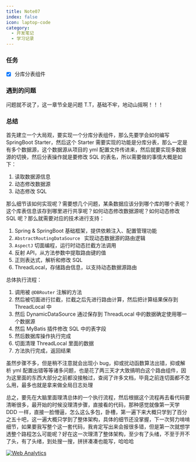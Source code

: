 ```yaml
---
title: Note07
index: false
icon: laptop-code
category:
  - 开发笔记
  - 学习记录
---
```


### 任务

- [x] 分库分表组件

### 遇到的问题

问题就不说了，这一章节全是问题 T.T，基础不牢，地动山摇啊！！！

### 总结

首先建立一个大局观，要实现一个分库分表组件，那么先要学会如何编写 SpringBoot Starter，然后这个 Starter 需要实现的功能是分库分表，那么一定是有多个数据源，这个数据源从项目的 yml 配置文件传进来，然后就要实现多数据源的切换，然后分表操作就是要修改 SQL 的表名，所以需要做的事情大概是如下：

1. 读取数据源信息
2. 动态修改数据源
3. 动态修改 SQL

那么细节该如何实现呢？需要想几个问题，某条数据应该分到哪个库的哪个表呢？这个库表信息该存到哪里进行共享呢？如何动态修改数据源呢？如何动态修改 SQL 呢？那么就需要对应的技术进行支持：

1. Spring & SpringBoot 基础框架，提供依赖注入、配置管理功能
2. `AbstractRoutingDataSource ` 实现动态数据源的路由逻辑
3. `AspectJ` 切面编程，运行时动态拦截方法调用
4. 反射 API，从方法参数中提取路由键的值
5. 正则表达式，解析和修改 SQL
6. ThreadLocal，存储路由信息，以支持动态数据源路由

总体执行流程：

1. 调用被 `@DBRouter` 注解的方法
2. 然后被切面进行拦截，拦截之后先进行路由计算，然后把计算结果保存到 ThreadLocal 中
3. 然后 DynamicDataSource 通过保存到 ThreadLocal 中的数据确定使用哪一个数据源
4. 然后 MyBatis 插件修改 SQL 中的表字段
5. 然后数据库操作执行完成
6. 切面清理 ThreadLocal 里面的数据
7. 方法执行完成，返回结果

虽然步骤不多，但是稍不注意就会出现小 bug，抑或扰动函数算法出错，抑或解析 yml 配置出错等等诸多问题，也是花了两三天才大致搞明白这个路由组件，因为这里面的东西大部分之前都没接触过，查阅了许多文档，毕竟之前连切面都不怎么用，最多也就是拿来做全局日志处理

总之，要先在大脑里面理清总体的一个执行流程，然后根据这个流程再去看代码要清晰很多，最开始的时候没理清步骤，直接看的代码，那种感觉就像第一天学 DDD 一样，直接一脸懵逼，怎么这么多包，卧槽，第一遍下来大概只学到了百分之五十吧，这一遍大概只学到了整体架构，具体的细节还没掌握，下一次努力啃啃细节，如果要我写整个这一套代码，我肯定写出来会报很多错，但是第一次就想学透整个路程怎么可能呢？好在这一次理清了整体架构，至少有了头绪，不至于开不了头，有了头绪，到处搜一搜，拼拼凑凑也能写，哈哈哈

<!-- Default Statcounter code for PUPPET1og http://HTTP://WWW.PUPPET17.FUN -->
<script type="text/javascript">
var sc_project=13017442; 
var sc_invisible=0; 
var sc_security="1313702b"; 
var scJsHost = "https://";
document.write("<sc"+"ript type='text/javascript' src='" + scJsHost+
"statcounter.com/counter/counter.js'></"+"script>");
</script>
<noscript><div class="statcounter"><a title="Web Analytics"
href="https://statcounter.com/" target="_blank"><img class="statcounter"
src="https://c.statcounter.com/13017442/0/1313702b/0/" alt="Web Analytics"
referrerPolicy="no-referrer-when-downgrade"></a></div></noscript>
<!-- End of Statcounter Code -->